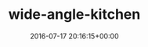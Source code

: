 ---
title:		"wide-angle-kitchen"
type:		"photos"
mediatype:		"upload"
description:		"TBC"
date:		"2016-07-17 20:16:15+00:00"
album:		"experimental"
filename:		"wide-angle-kitchen.md"
series:		""
cl_public_id:		"experimental/wide-angle-kitchen"
cl_version:		1497004502
format:		"tiff"
bytes:		1578572
width:		961
height:		1440
colours:
- "#7E7E7E"
- "#2F2F2F"
- "#C8C7C7"
- "#747473"
exposure_mode:		"Auto"
program:		"Aperture-priority AE"
aperture:		"2.8"
focal_length:		"16.0 mm"
iso:		"400"
shutter_speed:		"1/20"
metering:		"Spot"
flash:		"Off, Did not fire"
white_balance:		"Custom"
colour_temp:		"3150"
has_crop:		"false"
orientation:		"Horizontal (normal)"
camera_model:		"NIKON D800"
lens_info:		"16mm f/2.8"
artist:		"No artist info"
x_resolution:		"300"
y_resolution:		"300"
---